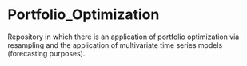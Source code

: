 # Portfolio_Optimization

Repository in which there is an application of portfolio optimization via resampling
and the application of multivariate time series models (forecasting purposes).

